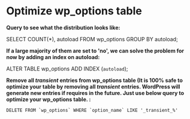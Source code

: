 # Optimize wp_options table

**Query to see what the distribution looks like:**

  SELECT COUNT(*), autoload FROM wp_options GROUP BY autoload;


**If a large majority of them are set to 'no', we can solve the problem for now by adding an index on autoload:**

  ALTER TABLE wp_options ADD INDEX (`autoload`);


**Remove all _transient_ entries from wp_options table (It is 100% safe to optimize your table by removing all _transient_ entries. WordPress will generate new entries if requires in the future. Just use below query to optimize your wp_options table.
:**

	DELETE FROM `wp_options` WHERE `option_name` LIKE '_transient_%'
